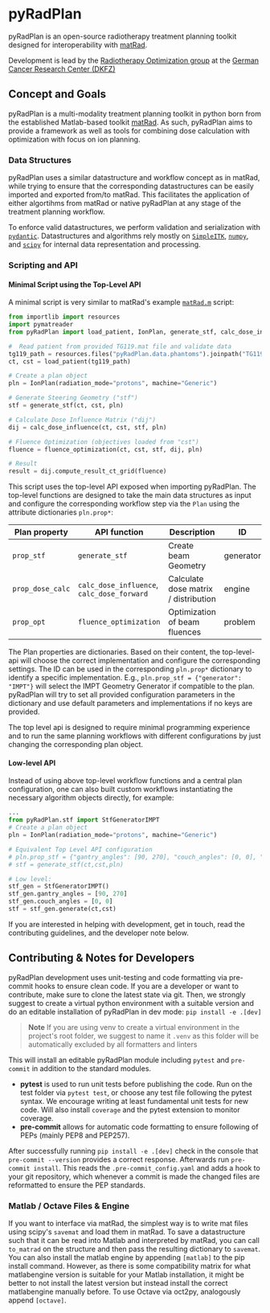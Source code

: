 # pyRadPlan
pyRadPlan is an open-source radiotherapy treatment planning toolkit designed for interoperability with [matRad](http://www.matRad.org).

Development is lead by the [Radiotherapy Optimization group](https://www.dkfz.de/radopt) at the [German Cancer Research Center (DKFZ)](https://www.dkfz.de)

## Concept and Goals
pyRadPlan is a multi-modality treatment planning toolkit in python born from the established Matlab-based toolkit [matRad](http://www.matRad.org). As such, pyRadPlan aims to provide a framework as well as tools for combining dose calculation with optimization with focus on ion planning.

### Data Structures
pyRadPlan uses a similar datastructure and workflow concept as in matRad, while trying to ensure that the corresponding datastructures can be easily imported and exported from/to matRad. This facilitates the application of either algortihms from matRad or native pyRadPlan at any stage of the treatment planning workflow.

To enforce valid datastructures, we perform validation and serialization with [`pydantic`](https://docs.pydantic.dev/latest/).
Datastructures and algorithms rely mostly on [`SimpleITK`](https://simpleitk.readthedocs.io), [`numpy`](https://numpy.org/), and [`scipy`](https://scipy.org/) for internal data representation and processing.

### Scripting and API

#### Minimal Script using the Top-Level API
A minimal script is very similar to matRad's example [`matRad.m`](https://github.com/e0404/matRad) script:
```python
from importlib import resources
import pymatreader
from pyRadPlan import load_patient, IonPlan, generate_stf, calc_dose_influence, fluence_optimization

#  Read patient from provided TG119.mat file and validate data
tg119_path = resources.files("pyRadPlan.data.phantoms").joinpath("TG119.mat")
ct, cst = load_patient(tg119_path)

# Create a plan object
pln = IonPlan(radiation_mode="protons", machine="Generic")

# Generate Steering Geometry ("stf")
stf = generate_stf(ct, cst, pln)

# Calculate Dose Influence Matrix ("dij")
dij = calc_dose_influence(ct, cst, stf, pln)

# Fluence Optimization (objectives loaded from "cst")
fluence = fluence_optimization(ct, cst, stf, dij, pln)

# Result
result = dij.compute_result_ct_grid(fluence)
```

This script uses the top-level API exposed when importing pyRadPlan. The top-level functions are designed to take the main data structures as input and configure the corresponding workflow step via the `Plan` using the attribute dictionaries `pln.prop*`:

| Plan property | API function | Description | ID |
| -------- | ------- | ------ | ------- |
| `prop_stf`  | `generate_stf` | Create beam Geometry |  generator |
| `prop_dose_calc`  | `calc_dose_influence`, `calc_dose_forward` |  Calculate dose matrix / distribution | engine |
| `prop_opt` | `fluence_optimization` | Optimization of beam fluences | problem

The Plan properties are dictionaries. Based on their content, the top-level-api will choose the correct implementation and configure the corresponding settings. The ID can be used in the corresponding `pln.prop*` dictionary to identify a specific implementation. E.g., `pln.prop_stf = {"generator": "IMPT"}` will select the IMPT Geometry Generator if compatible to the plan. pyRadPlan will try to set all provided configuration parameters in the dictionary and use default parameters and implementations if no keys are provided.

The top level api is designed to require minimal programming experience and to run the same planning workflows with different configurations by just changing the corresponding plan object.

#### Low-level API
Instead of using above top-level workflow functions and a central plan configuration, one can also built custom workflows instantiating the necessary algorithm objects directly, for example:

```python
...
from pyRadPlan.stf import StfGeneratorIMPT
# Create a plan object
pln = IonPlan(radiation_mode="protons", machine="Generic")

# Equivalent Top Level API configuration
# pln.prop_stf = {"gantry_angles": [90, 270], "couch_angles": [0, 0], "generator": "IMPT"}
# stf = generate_stf(ct,cst,pln)

# Low level:
stf_gen = StfGeneratorIMPT()
stf_gen.gantry_angles = [90, 270]
stf_gen.couch_angles = [0, 0]
stf = stf_gen.generate(ct,cst)
```

If you are interested in helping with development, get in touch, read the contributing guidelines, and the developer note below.

## Contributing & Notes for Developers
pyRadPlan development uses unit-testing and code formatting via pre-commit hooks to ensure clean code.
If you are a developer or want to contribute, make sure to clone the latest state via git. Then, we strongly suggest to create a virtual python environment with a suitable version and do an editable installation of pyRadPlan in dev mode:  `pip install -e .[dev]`

> **Note**
> If you are using venv to create a virtual environment in the project's root folder, we suggest to name it `.venv` as this folder will be automatically excluded by all formatters and linters

This will install an editable pyRadPlan module including `pytest` and `pre-commit` in addition to the standard modules.
- **pytest** is used to run unit tests before publishing the code. Run on the test folder via `pytest test`, or choose any test file following the pytest syntax. We encourage writing at least fundamental unit tests for new code. Will also install `coverage` and the pytest extension to monitor coverage.
- **pre-commit** allows for automatic code formatting to ensure following of PEPs (mainly PEP8 and PEP257).

After successfully running `pip install -e .[dev]` check in the console that `pre-commit --version` provides a correct response.
Afterwards run `pre-commit install`. This reads the `.pre-commit_config.yaml` and adds a hook to your git repository, which whenever a commit is made the changed files are reformatted to ensure the PEP standards.

### Matlab / Octave Files & Engine
If you want to interface via matRad, the simplest way is to write mat files using scipy's `savemat` and load them in matRad. To save a datastructure such that it can be read into Matlab and interpreted by matRad, you can call `to_matrad` on the structure and then pass the resulting dictionary to `savemat`.
You can also install the matlab engine by appending `[matlab]` to the pip install command. However, as there is some compatibility matrix for what matlabengine version is suitable for your Matlab installation, it might be better to not install the latest version but instead install the correct matlabengine manually before.
To use Octave via oct2py, analogously append `[octave]`.
